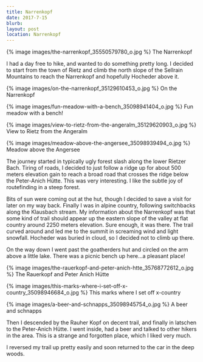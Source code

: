 ```yaml
---
title: Narrenkopf
date: 2017-7-15
blurb: 
layout: post
location: Narrenkopf
---
```


{% image images/the-narrenkopf_35550579780_o.jpg %}
The Narrenkopf


I had a day free to hike, and wanted to do something pretty long.
I decided to start from the town of Rietz and climb the north
slope of the Sellrain Mountains to reach the Narrenkopf and
hopefully Hocheder above it.

{% image images/on-the-narrenkopf_35129610453_o.jpg %}
On the Narrenkopf



{% image images/fun-meadow-with-a-bench_35098941404_o.jpg %}
Fun meadow with a bench!



{% image images/view-to-rietz-from-the-angeralm_35129620903_o.jpg %}
View to Rietz from the Angeralm



{% image images/meadow-above-the-angersee_35098939494_o.jpg %}
Meadow above the Angersee


The journey started in typically ugly forest slash along the
lower Rietzer Bach. Tiring of roads, I decided to just follow
a ridge up for about 500 meters elevation gain to reach a
broad road that crosses the ridge below the Peter-Anich Hütte.
This was very interesting. I like the subtle joy of routefinding
in a steep forest.

Bits of sun were coming out at the hut, though I decided to save a visit for
later on my way back. Finally I was in alpine country, following
switchbacks along the Klausbach stream. My information about the
Narrenkopf was that some kind of trail should appear up the eastern
slope of the valley at flat country around 2250 meters elevation.
Sure enough, it was there. The trail curved around and led me
to the summit in screaming wind and light snowfall.
Hocheder was buried in cloud, so I decided not to climb up there.

On the way down I went past the goatherders hut and circled on the arm
above a little lake. There was a picnic bench up here...a pleasant place!

{% image images/the-rauerkopf-and-peter-anich-htte_35768772612_o.jpg %}
The Rauerkopf and Peter Anich Hütte




{% image images/this-marks-where-i-set-off-x-country_35098946684_o.jpg %}
This marks where I set off x-country




{% image images/a-beer-and-schnapps_35098945754_o.jpg %}
A beer and schnapps


Then I descended by the Rauher Kopf on decent trail, and finally
in latschen to the Peter-Anich Hütte. I went inside, had a beer and
talked to other hikers in the area. This is a strange and forgotten place, which
I liked very much.

I reversed my trail up pretty easily and soon returned to the car in the deep
woods.


